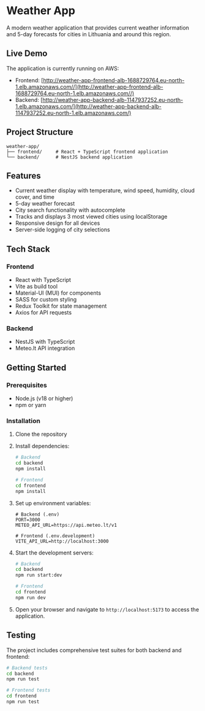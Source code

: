 # Weather App

A modern weather application that provides current weather information and 5-day forecasts for cities in Lithuania and around this region.

## Live Demo

The application is currently running on AWS:

- Frontend: [http://weather-app-frontend-alb-1688729764.eu-north-1.elb.amazonaws.com//](http://weather-app-frontend-alb-1688729764.eu-north-1.elb.amazonaws.com//)
- Backend: [http://weather-app-backend-alb-1147937252.eu-north-1.elb.amazonaws.com/](http://weather-app-backend-alb-1147937252.eu-north-1.elb.amazonaws.com/)

## Project Structure

```
weather-app/
├── frontend/     # React + TypeScript frontend application
└── backend/      # NestJS backend application
```

## Features

- Current weather display with temperature, wind speed, humidity, cloud cover, and time
- 5-day weather forecast
- City search functionality with autocomplete
- Tracks and displays 3 most viewed cities using localStorage
- Responsive design for all devices
- Server-side logging of city selections

## Tech Stack

### Frontend

- React with TypeScript
- Vite as build tool
- Material-UI (MUI) for components
- SASS for custom styling
- Redux Toolkit for state management
- Axios for API requests

### Backend

- NestJS with TypeScript
- Meteo.lt API integration

## Getting Started

### Prerequisites

- Node.js (v18 or higher)
- npm or yarn

### Installation

1. Clone the repository
2. Install dependencies:

   ```bash
   # Backend
   cd backend
   npm install

   # Frontend
   cd frontend
   npm install
   ```

3. Set up environment variables:

   ```
   # Backend (.env)
   PORT=3000
   METEO_API_URL=https://api.meteo.lt/v1

   # Frontend (.env.development)
   VITE_API_URL=http://localhost:3000
   ```

4. Start the development servers:

   ```bash
   # Backend
   cd backend
   npm run start:dev

   # Frontend
   cd frontend
   npm run dev
   ```

5. Open your browser and navigate to `http://localhost:5173` to access the application.

## Testing

The project includes comprehensive test suites for both backend and frontend:

```bash
# Backend tests
cd backend
npm run test

# Frontend tests
cd frontend
npm run test
```
